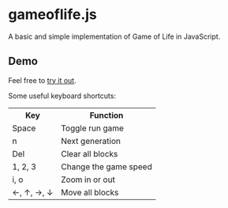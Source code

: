 # gameoflife.js

A basic and simple implementation of Game of Life in JavaScript.

## Demo

Feel free to [try it out](https://hagward.github.io/gameoflifejs/).

Some useful keyboard shortcuts:

<table>
	<tr>
		<th>Key</th>
		<th>Function</th>
	</tr>
	<tr>
		<td>Space</td>
		<td>Toggle run game</td>
	</tr>
	<tr>
		<td>n</td>
		<td>Next generation</td>
	</tr>
	<tr>
		<td>Del</td>
		<td>Clear all blocks</td>
	</tr>
	<tr>
		<td>1, 2, 3</td>
		<td>Change the game speed</td>
	</tr>
	<tr>
		<td>i, o</td>
		<td>Zoom in or out</td>
	</tr>
	<tr>
		<td>←, ↑, →, ↓</td>
		<td>Move all blocks</td>
	</tr>
</table>
